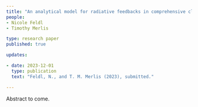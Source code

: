 ```yaml
---
title: "An analytical model for radiative feedbacks in comprehensive climate models"
people:
- Nicole Feldl
- Timothy Merlis 

type: research paper
published: true

updates:

- date: 2023-12-01
  type: publication
  text: "Feldl, N., and T. M. Merlis (2023), submitted." 

---
```


Abstract to come.

